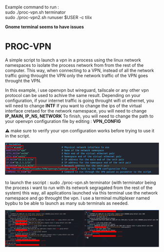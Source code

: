 Example command to run :  
sudo ./proc-vpn.sh terminator  
sudo ./proc-vpn2.sh runuser $USER -c tilix 

**Gnome terminal seems to have issues**

# PROC-VPN
A simple script to launch a vpn in a process using the linux network namespaces to isolate the process network from
from the rest of the computer. This way, when connecting to a VPN, instead of all the network traffic going throught the
VPN only the network traffic of the VPN goes throught the VPN. 

In this example, i use openvpn but wireguard, tailscale or any other vpn protocol can be used to achive the same result.
Depending on your configuration, if your internet traffic is going throught wifi ot ethernet, you will need to change **INTF**
If you want to change the ips of the virtual interface cretaed for the network namespace, you will need to change **IP_MAIN, IP_NS, NETWORK**
To finish, you will need to change the path to your openvpn configuration file by editing : **VPN_CONFIG**

⚠️ make sure to verify your vpn configuration works before trying to use it in the script.

![56435a1c010225bc0807293ae1c94683.png](./56435a1c010225bc0807293ae1c94683.png)

to launch the sscript : sudo ./proc-vpn.sh terminator (with terminator being the process i want to run with its network segragated from the rest of the system)
this way, all applications launched via this terminal use the network namespace and go throught the vpn. I use a terminal multiplexer named bypbu to be able to launch as many sub terminals as needed.

![0f2dce0680999918f1b7bed6b0cc1215.png](./0f2dce0680999918f1b7bed6b0cc1215.png)
